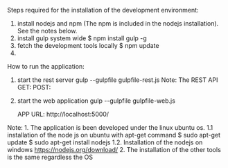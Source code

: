 
Steps required for the installation of the development environment:
1. install nodejs and npm (The npm is included in the nodejs installation). See the notes below.
2. install gulp system wide
    $ npm install gulp -g
3. fetch the development tools locally
    $ npm update
4.
    
How to run the application:
1. start the rest server
    gulp --gulpfile gulpfile-rest.js
    Note: 
        The REST API
        GET:
        POST: 
2. start the web application
    gulp --gulpfile gulpfile-web.js

    APP URL: http://localhost:5000/

Note:
    1. The application is been developed under the linux ubuntu os.
        1.1 installation of the node js on ubuntu with apt-get command
            $ sudo apt-get update
            $ sudo apt-get install nodejs
        1.2. Installation of the nodejs on windows
            https://nodejs.org/download/
    2. The installation of the other tools is the same regardless the OS

